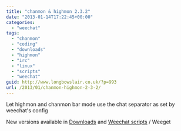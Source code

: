```yaml
---
title: "chanmon & highmon 2.3.2"
date: "2013-01-14T17:22:45+00:00"
categories: 
  - "weechat"
tags: 
  - "chanmon"
  - "coding"
  - "downloads"
  - "highmon"
  - "irc"
  - "linux"
  - "scripts"
  - "weechat"
guid: http://www.longbowslair.co.uk/?p=993
url: /2013/01/chanmon-highmon-2-3-2/
---
```


Let highmon and chanmon bar mode use the chat separator as set by weechat's config

New versions available in [Downloads](/downloads/) and [Weechat scripts](http://www.weechat.org/scripts/) / Weeget
